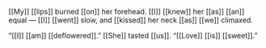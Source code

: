 [[My]] [[lips]] burned [[on]] her forehead. [[I]] [[knew]] her [[as]] [[an]] equal — [[I]] [[went]] slow, and [[kissed]] her neck [[as]] [[we]] climaxed.

“[[I]] [[am]] [[deflowered]].” [[She]] tasted [[us]]. “[[Love]] [[is]] [[sweet]].”